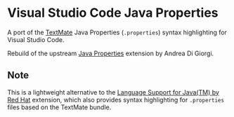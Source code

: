 # Visual Studio Code Java Properties

A port of the [TextMate](https://github.com/textmate/java.tmbundle/blob/5f4204576e13a73c9dfce525d8ced41a39d004c3/Syntaxes/JavaProperties.plist)
Java Properties (`.properties`) syntax highlighting for Visual Studio Code.

Rebuild of the upstream [Java Properties](https://github.com/Ithildir/vscode-java-properties) extension by Andrea Di Giorgi.

## Note
This is a lightweight alternative to the [Language Support for Java(TM) by Red Hat](https://marketplace.visualstudio.com/items?itemName=redhat.java) extension, which also provides syntax highlighting for `.properties` files based on the TextMate bundle.
